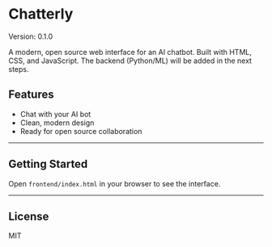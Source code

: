 # Chatterly

Version: 0.1.0

A modern, open source web interface for an AI chatbot. Built with HTML, CSS, and JavaScript. The backend (Python/ML) will be added in the next steps.

## Features
- Chat with your AI bot
- Clean, modern design
- Ready for open source collaboration

---

## Getting Started
Open `frontend/index.html` in your browser to see the interface.

---

## License
MIT
